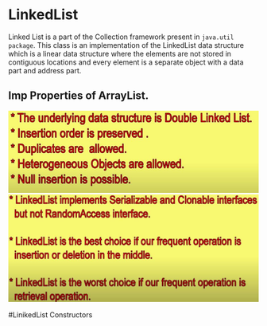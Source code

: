 # LinkedList
Linked List is a part of the Collection framework present in `java.util package`. This class is an implementation of the LinkedList data structure which is a linear data structure where the elements are not stored in contiguous locations and every element is a separate object with a data part and address part.

## Imp Properties of ArrayList.

![](images/LinkedList_Durga1.jpg)
![](images/LinkedList_Durga2.jpg)

#LinikedList Constructors

